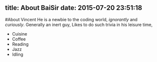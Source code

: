 title: About BaiSir
date: 2015-07-20 23:51:18
---

#About Vincent
He is a newbie to the coding world, *ignorantly* and *curiously*.
Generally an inert guy, 
Likes to do such trivia in his leisure time,
+ Cuisine 
+ Coffee
+ Reading
+ Jazz
+ Idling